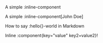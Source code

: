 A simple :inline-component

A simple :inline-component[John Doe]

How to say :hello{}-world in Markdown

Inline :component{key="value" key2=value2}!
